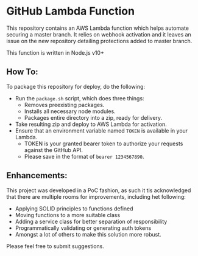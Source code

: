 # GitHub Lambda Function

This repository contains an AWS Lambda function which helps automate securing a master branch.
It relies on webhook activation and it leaves an issue on the new repository detailing protections added to master branch.

This function is written in Node.js v10+

## How To:
To package this repository for deploy, do the following:
* Run the `package.sh` script, which does three things:
  * Removes preexisting packages.
  * Installs all necessary node modules.
  * Packages entire directory into a zip, ready for delivery.
* Take resulting zip and deploy to AWS Lambda for activation.
* Ensure that an environment variable named `TOKEN` is available in your Lambda.
  * TOKEN is your granted bearer token to authorize your requests against the GitHub API.
  * Please save in the format of `bearer 1234567890`.

## Enhancements:
This project was developed in a PoC fashion, as such it tis acknowledged that there are multiple rooms for improvements, including het following:
* Applying SOLID principles to functions defined
* Moving functions to a more suitable class
* Adding a service class for better separation of responsibility
* Programmatically validating or generating auth tokens
* Amongst a lot of others to make this solution more robust.

Please feel free to submit suggestions.
